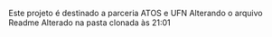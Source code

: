 Este projeto é destinado a parceria ATOS e UFN
Alterando o arquivo Readme
Alterado na pasta clonada às 21:01